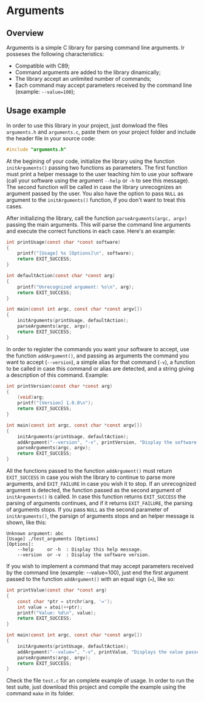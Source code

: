 # Arguments

## Overview

Arguments is a simple C library for parsing command line arguments. Ir posseses the following characteristics:

- Compatible with C89;
- Command arguments are added to the library dinamically;
- The library accept an unlimited number of commands;
- Each command may accept parameters received by the command line (example: `--value=100`);

## Usage example

In order to use this library in your project, just donwload the files `arguments.h` and `arguments.c`, paste them on your project folder and include the header file in your source code:

```c
#include "arguments.h"
```

At the begining of your code, initialize the library using the function `initArguments()` passing two functions as parameters. The first function must print a helper message to the user teaching him to use your software (call your software using the argument `--help` or `-h` to see this message). The second function will be called in case the library unrecognizes an argument passed by the user. You also have the option to pass `NULL` as argument to the `initArguments()` function, if you don't want to treat this cases.

After initializing the library, call the function `parseArguments(argc, argv)` passing the main arguments. This will parse the command line arguments and execute the correct functions in each case. Here's an example:

```c
int printUsage(const char *const software)
{
    printf("[Usage] %s [Options]\n", software);
    return EXIT_SUCCESS;
}

int defaultAction(const char *const arg)
{
    printf("Unrecognized argument: %s\n", arg);
    return EXIT_SUCCESS;
}

int main(const int argc, const char *const argv[])
{
    initArguments(printUsage, defaultAction);
    parseArguments(argc, argv);
    return EXIT_SUCCESS;
}
```

In order to register the commands you want your software to accept, use the function `addArgument()`, and passing as arguments the command you want to accept (`--version`), a simple alias for that command (`-v`), a function to be called in case this command or alias are detected, and a string giving a description of this command. Example:

```c
int printVersion(const char *const arg)
{
    (void)arg;
    printf("[Version] 1.0.0\n");
    return EXIT_SUCCESS;
}

int main(const int argc, const char *const argv[])
{
    initArguments(printUsage, defaultAction);
    addArgument("--version", "-v", printVersion, "Display the software version.");
    parseArguments(argc, argv);
    return EXIT_SUCCESS;
}
```

All the functions passed to the function `addArgument()` must return `EXIT_SUCCESS` in case you wish the library to continue to parse more arguments, and `EXIT_FAILURE` in case you wish it to stop. If an unrecognized argument is detected, the function passed as the second argument of `initArguments()` is called. In case this function returns `EXIT_SUCCESS` the parsing of arguments continues, and if it returns `EXIT_FAILURE`, the parsing of arguments stops. If you pass `NULL` as the second parameter of `initArguments()`, the parsign of arguments stops and an helper message is shown, like this:

```
Unknown argument: abc
[Usage] ./test_arguments [Options]
[Options]:
	--help     or -h  : Display this help message.
	--version  or -v  : Display the software version.
```

If you wish to implement a command that may accept parameters received by the command line (example: --value=100), just end the first argument passed to the function `addArgument()` with an equal sign (`=`), like so:

```c
int printValue(const char *const arg)
{
    const char *ptr = strchr(arg, '=');
    int value = atoi(++ptr);
    printf("Value: %d\n", value);
    return EXIT_SUCCESS;
}

int main(const int argc, const char *const argv[])
{
    initArguments(printUsage, defaultAction);
    addArgument("--value=", "-v", printValue, "Displays the value passed as parameter.");
    parseArguments(argc, argv);
    return EXIT_SUCCESS;
}
```

Check the file `test.c` for an complete example of usage. In order to run the test suite, just download this project and compile the example using the command `make` in its folder.